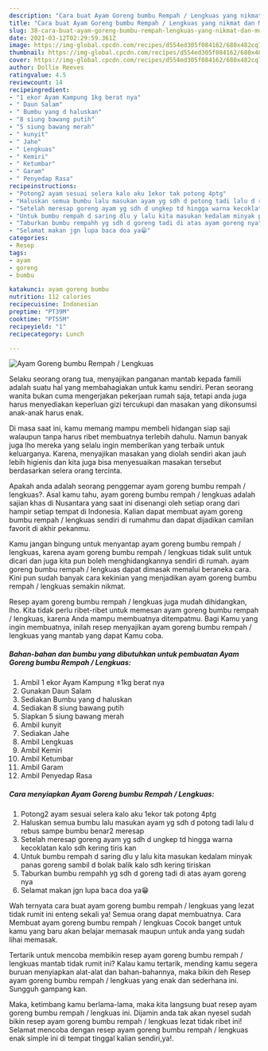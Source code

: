 ```yaml
---
description: "Cara buat Ayam Goreng bumbu Rempah / Lengkuas yang nikmat dan Mudah Dibuat"
title: "Cara buat Ayam Goreng bumbu Rempah / Lengkuas yang nikmat dan Mudah Dibuat"
slug: 38-cara-buat-ayam-goreng-bumbu-rempah-lengkuas-yang-nikmat-dan-mudah-dibuat
date: 2021-03-12T02:29:59.361Z
image: https://img-global.cpcdn.com/recipes/d554ed305f084162/680x482cq70/ayam-goreng-bumbu-rempah-lengkuas-foto-resep-utama.jpg
thumbnail: https://img-global.cpcdn.com/recipes/d554ed305f084162/680x482cq70/ayam-goreng-bumbu-rempah-lengkuas-foto-resep-utama.jpg
cover: https://img-global.cpcdn.com/recipes/d554ed305f084162/680x482cq70/ayam-goreng-bumbu-rempah-lengkuas-foto-resep-utama.jpg
author: Dollie Reeves
ratingvalue: 4.5
reviewcount: 14
recipeingredient:
- "1 ekor Ayam Kampung 1kg berat nya"
- " Daun Salam"
- " Bumbu yang d haluskan"
- "8 siung bawang putih"
- "5 siung bawang merah"
- " kunyit"
- " Jahe"
- " Lengkuas"
- " Kemiri"
- " Ketumbar"
- " Garam"
- " Penyedap Rasa"
recipeinstructions:
- "Potong2 ayam sesuai selera kalo aku 1ekor tak potong 4ptg"
- "Haluskan semua bumbu lalu masukan ayam yg sdh d potong tadi lalu d rebus sampe bumbu benar2 meresap"
- "Setelah meresap goreng ayam yg sdh d ungkep td hingga warna kecoklatan kalo sdh kering tiris kan"
- "Untuk bumbu rempah d saring dlu y lalu kita masukan kedalam minyak panas goreng sambil d bolak balik kalo sdh kering tiriskan"
- "Taburkan bumbu rempahh yg sdh d goreng tadi di atas ayam goreng nya"
- "Selamat makan jgn lupa baca doa ya😁"
categories:
- Resep
tags:
- ayam
- goreng
- bumbu

katakunci: ayam goreng bumbu 
nutrition: 112 calories
recipecuisine: Indonesian
preptime: "PT39M"
cooktime: "PT55M"
recipeyield: "1"
recipecategory: Lunch

---
```



![Ayam Goreng bumbu Rempah / Lengkuas](https://img-global.cpcdn.com/recipes/d554ed305f084162/680x482cq70/ayam-goreng-bumbu-rempah-lengkuas-foto-resep-utama.jpg)

Selaku seorang orang tua, menyajikan panganan mantab kepada famili adalah suatu hal yang membahagiakan untuk kamu sendiri. Peran seorang  wanita bukan cuma mengerjakan pekerjaan rumah saja, tetapi anda juga harus menyediakan keperluan gizi tercukupi dan masakan yang dikonsumsi anak-anak harus enak.

Di masa  saat ini, kamu memang mampu membeli hidangan siap saji walaupun tanpa harus ribet membuatnya terlebih dahulu. Namun banyak juga lho mereka yang selalu ingin memberikan yang terbaik untuk keluarganya. Karena, menyajikan masakan yang diolah sendiri akan jauh lebih higienis dan kita juga bisa menyesuaikan masakan tersebut berdasarkan selera orang tercinta. 



Apakah anda adalah seorang penggemar ayam goreng bumbu rempah / lengkuas?. Asal kamu tahu, ayam goreng bumbu rempah / lengkuas adalah sajian khas di Nusantara yang saat ini disenangi oleh setiap orang dari hampir setiap tempat di Indonesia. Kalian dapat membuat ayam goreng bumbu rempah / lengkuas sendiri di rumahmu dan dapat dijadikan camilan favorit di akhir pekanmu.

Kamu jangan bingung untuk menyantap ayam goreng bumbu rempah / lengkuas, karena ayam goreng bumbu rempah / lengkuas tidak sulit untuk dicari dan juga kita pun boleh menghidangkannya sendiri di rumah. ayam goreng bumbu rempah / lengkuas dapat dimasak memalui beraneka cara. Kini pun sudah banyak cara kekinian yang menjadikan ayam goreng bumbu rempah / lengkuas semakin nikmat.

Resep ayam goreng bumbu rempah / lengkuas juga mudah dihidangkan, lho. Kita tidak perlu ribet-ribet untuk memesan ayam goreng bumbu rempah / lengkuas, karena Anda mampu membuatnya ditempatmu. Bagi Kamu yang ingin membuatnya, inilah resep menyajikan ayam goreng bumbu rempah / lengkuas yang mantab yang dapat Kamu coba.

<!--inarticleads1-->

##### Bahan-bahan dan bumbu yang dibutuhkan untuk pembuatan Ayam Goreng bumbu Rempah / Lengkuas:

1. Ambil 1 ekor Ayam Kampung ±1kg berat nya
1. Gunakan  Daun Salam
1. Sediakan  Bumbu yang d haluskan
1. Sediakan 8 siung bawang putih
1. Siapkan 5 siung bawang merah
1. Ambil  kunyit
1. Sediakan  Jahe
1. Ambil  Lengkuas
1. Ambil  Kemiri
1. Ambil  Ketumbar
1. Ambil  Garam
1. Ambil  Penyedap Rasa




<!--inarticleads2-->

##### Cara menyiapkan Ayam Goreng bumbu Rempah / Lengkuas:

1. Potong2 ayam sesuai selera kalo aku 1ekor tak potong 4ptg
1. Haluskan semua bumbu lalu masukan ayam yg sdh d potong tadi lalu d rebus sampe bumbu benar2 meresap
1. Setelah meresap goreng ayam yg sdh d ungkep td hingga warna kecoklatan kalo sdh kering tiris kan
1. Untuk bumbu rempah d saring dlu y lalu kita masukan kedalam minyak panas goreng sambil d bolak balik kalo sdh kering tiriskan
1. Taburkan bumbu rempahh yg sdh d goreng tadi di atas ayam goreng nya
1. Selamat makan jgn lupa baca doa ya😁




Wah ternyata cara buat ayam goreng bumbu rempah / lengkuas yang lezat tidak rumit ini enteng sekali ya! Semua orang dapat membuatnya. Cara Membuat ayam goreng bumbu rempah / lengkuas Cocok banget untuk kamu yang baru akan belajar memasak maupun untuk anda yang sudah lihai memasak.

Tertarik untuk mencoba membikin resep ayam goreng bumbu rempah / lengkuas mantab tidak rumit ini? Kalau kamu tertarik, mending kamu segera buruan menyiapkan alat-alat dan bahan-bahannya, maka bikin deh Resep ayam goreng bumbu rempah / lengkuas yang enak dan sederhana ini. Sungguh gampang kan. 

Maka, ketimbang kamu berlama-lama, maka kita langsung buat resep ayam goreng bumbu rempah / lengkuas ini. Dijamin anda tak akan nyesel sudah bikin resep ayam goreng bumbu rempah / lengkuas lezat tidak ribet ini! Selamat mencoba dengan resep ayam goreng bumbu rempah / lengkuas enak simple ini di tempat tinggal kalian sendiri,ya!.

